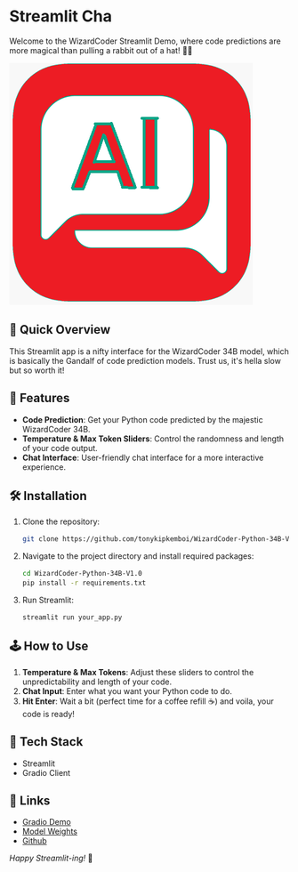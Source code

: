 # Streamlit Cha

Welcome to the WizardCoder Streamlit Demo, where code predictions are more magical than pulling a rabbit out of a hat! 🐰✨

![AICHAT](AIChat.png)

## 🚀 Quick Overview

This Streamlit app is a nifty interface for the WizardCoder 34B model, which is basically the Gandalf of code prediction models. Trust us, it's hella slow but so worth it!

## 📜 Features

- **Code Prediction**: Get your Python code predicted by the majestic WizardCoder 34B.
- **Temperature & Max Token Sliders**: Control the randomness and length of your code output.
- **Chat Interface**: User-friendly chat interface for a more interactive experience.

## 🛠️ Installation

1. Clone the repository:

   ```bash
   git clone https://github.com/tonykipkemboi/WizardCoder-Python-34B-V1.0_Streamlit-Demo.git
   ```

2. Navigate to the project directory and install required packages:

   ```bash
   cd WizardCoder-Python-34B-V1.0
   pip install -r requirements.txt
   ```

3. Run Streamlit:

   ```bash
   streamlit run your_app.py
   ```

## 🕹️ How to Use

1. **Temperature & Max Tokens**: Adjust these sliders to control the unpredictability and length of your code.
2. **Chat Input**: Enter what you want your Python code to do.
3. **Hit Enter**: Wait a bit (perfect time for a coffee refill ☕) and voila, your code is ready!

## 🤖 Tech Stack

- Streamlit
- Gradio Client

## 🔗 Links

- [Gradio Demo](http://47.103.63.15:50085/)
- [Model Weights](https://huggingface.co/WizardLM/WizardCoder-Python-34B-V1.0)
- [Github](https://github.com/nlpxucan/WizardLM/tree/main/WizardCoder)

_Happy Streamlit-ing!_ 🎈
